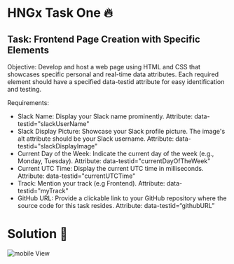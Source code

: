 # HNGx Task One 🔥

## Task: Frontend Page Creation with Specific Elements

Objective: Develop and host a web page using HTML and CSS that showcases specific personal and real-time data attributes. Each required element should have a specified data-testid attribute for easy identification and testing.

Requirements:

- Slack Name:
  Display your Slack name prominently.
  Attribute: data-testid="slackUserName"
- Slack Display Picture:
  Showcase your Slack profile picture.
  The image's alt attribute should be your Slack username.
  Attribute: data-testid="slackDisplayImage"
- Current Day of the Week:
  Indicate the current day of the week (e.g., Monday, Tuesday).
  Attribute: data-testid="currentDayOfTheWeek"
- Current UTC Time:
  Display the current UTC time in milliseconds.
  Attribute: data-testid="currentUTCTime"
- Track:
  Mention your track (e.g Frontend).
  Attribute: data-testid="myTrack"
- GitHub URL:
  Provide a clickable link to your GitHub repository where the source code for this task resides.
  Attribute: data-testid=“githubURL”

# Solution 🚀

![mobile View](https://github.com/ejovwogfreeman/hngx-task-one/blob/main/public/images/mobile.png?raw=true)

